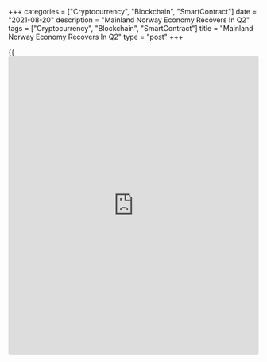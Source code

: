 +++
categories = ["Cryptocurrency", "Blockchain", "SmartContract"]
date = "2021-08-20"
description = "Mainland Norway Economy Recovers In Q2"
tags = ["Cryptocurrency", "Blockchain", "SmartContract"]
title = "Mainland Norway Economy Recovers In Q2"
type = "post"
+++

{{<iframe id="large-banner" src="https://www.bounty.group/#slide=4.0" width="100%" height="600" scrolling="no" style="border: 0px solid rgb(216, 221, 230); border-radius: 3px;">}}

Mainland Norway's [economy][1] grew in the second quarter after
contracting in the previous three months, preliminary data from
Statistics Norway showed Friday.  
  
Gross domestic product of the mainland grew 1.4 percent from the first
quarter, when it declined 1.0 percent. Economists had forecast a 1.7
percent increase.  
  
In the second quarter of 2020, the economy shrank 5.8 percent during the
peak of the Covid-19 pandemic.  
  
Total GDP rose 1.1 percent from the previous three months after a 0.6
percent fall in the first quarter.  
  
The statistical office attributed the latest improvement to lower spread
of [coronavirus][2] infections, vaccines and relief in pandemic control
measures.  
  
The Norwegian economy grew in each of the months of the second quarter
and activity in the mainland reached its pre-Covid19 level in June.  
  
"The Norwegian economy was not in a normal situation at the end of the
second quarter, but the imbalances were being reduced," Statistics
Norway economist Pal Sletten said.  
  
"Some of the changes we have seen are probably lasting shifts in the
behavior of individuals and companies."

Activity remained low in the pandemic-hit service industries such as
accommodation and catering, transport and cultural services. Retail
consumption continued to remain strong, while supply-sector industries,
partly due to the lack of foreign labor.  
  
Employment increased in the second quarter, but remained lower than
before the pandemic, and there was still a sharp decline in the number
of foreign workers in Norway, the agency said.

For comments and feedback [contact](https://www.playgroundfx.com/contact/): editorial@rtt[news](https://www.letsplayfx.com/blog/forex-news-website/).com

[Economic News][1]

 **What parts of the world are seeing the best (and worst) economic
performances lately? Click[here][3] to check out our [Econ Scorecard][3]
and find out! See up-to-the-moment [ranking](https://www.playgroundfx.com/blog/crypto-exchange-ranking/)s for the best and worst
performers in [GDP][4], [unemployment rate][5], [inflation][3] and much
more.**

   1. www.rtt[news](https://www.letsplayfx.com/blog/forex-news-website/).com/Content/EconomicNews.aspx
   2. www.rtt[news](https://www.letsplayfx.com/blog/forex-news-website/).com/list/coronavirus.aspx
   3. www.rtt[news](https://www.letsplayfx.com/blog/forex-news-website/).com/economic-scorecard/world-rank/CPI/highest-performance.aspx
   4. www.rtt[news](https://www.letsplayfx.com/blog/forex-news-website/).com/economic-scorecard/world-rank/GDP/highest-performance.aspx
   5. www.rtt[news](https://www.letsplayfx.com/blog/forex-news-website/).com/economic-scorecard/world-rank/unemployment-rate/lowest-performance.aspx